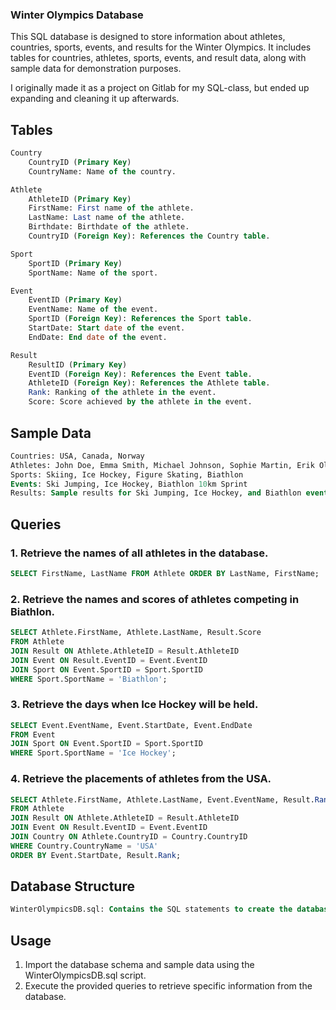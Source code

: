 ### Winter Olympics Database

This SQL database is designed to store information about athletes, countries, sports, events, and results for the Winter Olympics. It includes tables for countries, athletes, sports, events, and result data, along with sample data for demonstration purposes.

I originally made it as a project on Gitlab for my SQL-class, but ended up expanding and
cleaning it up afterwards.

## Tables

```SQL
Country
    CountryID (Primary Key)
    CountryName: Name of the country.

Athlete
    AthleteID (Primary Key)
    FirstName: First name of the athlete.
    LastName: Last name of the athlete.
    Birthdate: Birthdate of the athlete.
    CountryID (Foreign Key): References the Country table.

Sport
    SportID (Primary Key)
    SportName: Name of the sport.

Event
    EventID (Primary Key)
    EventName: Name of the event.
    SportID (Foreign Key): References the Sport table.
    StartDate: Start date of the event.
    EndDate: End date of the event.

Result
    ResultID (Primary Key)
    EventID (Foreign Key): References the Event table.
    AthleteID (Foreign Key): References the Athlete table.
    Rank: Ranking of the athlete in the event.
    Score: Score achieved by the athlete in the event.
```

## Sample Data

```SQL
Countries: USA, Canada, Norway
Athletes: John Doe, Emma Smith, Michael Johnson, Sophie Martin, Erik Olsen
Sports: Skiing, Ice Hockey, Figure Skating, Biathlon
Events: Ski Jumping, Ice Hockey, Biathlon 10km Sprint
Results: Sample results for Ski Jumping, Ice Hockey, and Biathlon events.
```

## Queries

### 1. Retrieve the names of all athletes in the database.

```SQL
SELECT FirstName, LastName FROM Athlete ORDER BY LastName, FirstName;
```

### 2. Retrieve the names and scores of athletes competing in Biathlon.

```SQL
SELECT Athlete.FirstName, Athlete.LastName, Result.Score
FROM Athlete
JOIN Result ON Athlete.AthleteID = Result.AthleteID
JOIN Event ON Result.EventID = Event.EventID
JOIN Sport ON Event.SportID = Sport.SportID
WHERE Sport.SportName = 'Biathlon';
```

### 3. Retrieve the days when Ice Hockey will be held.

```SQL
SELECT Event.EventName, Event.StartDate, Event.EndDate
FROM Event
JOIN Sport ON Event.SportID = Sport.SportID
WHERE Sport.SportName = 'Ice Hockey';
```

### 4. Retrieve the placements of athletes from the USA.

```SQL
SELECT Athlete.FirstName, Athlete.LastName, Event.EventName, Result.Rank
FROM Athlete
JOIN Result ON Athlete.AthleteID = Result.AthleteID
JOIN Event ON Result.EventID = Event.EventID
JOIN Country ON Athlete.CountryID = Country.CountryID
WHERE Country.CountryName = 'USA'
ORDER BY Event.StartDate, Result.Rank;
```

## Database Structure

```SQL
WinterOlympicsDB.sql: Contains the SQL statements to create the database schema and insert sample data.
```

## Usage

1. Import the database schema and sample data using the WinterOlympicsDB.sql script.
2. Execute the provided queries to retrieve specific information from the database.
